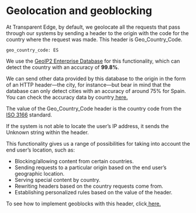 # Geolocation and geoblocking

At Transparent Edge, by default, we geolocate all the requests that pass through our systems by sending a header to the origin with the code for the country where the request was made. This header is Geo\_Country\_Code.

```
geo_country_code: ES
```

We use the [GeoIP2 Enterprise Database](https://www.maxmind.com/en/solutions/geoip2-enterprise-product-suite/enterprise-database) for this functionality, which can detect the country with an accuracy of **99.8%**.

We can send other data provided by this database to the origin in the form of an HTTP header—the city, for instance—but bear in mind that the database can only detect cities with an accuracy of around 75% for Spain. You can check the accuracy data by country[ here.](https://www.maxmind.com/en/geoip2-city-accuracy-comparison)​

The value of the Geo\_Country\_Code header is the country code from the[ ISO 3166](https://www.iso.org/obp/ui/#search) standard.​

If the system is not able to locate the user’s IP address, it sends the Unknown string within the header.

This functionality gives us a range of possibilities for taking into account the end user’s location, such as:

* Blocking/allowing content from certain countries.
* Sending requests to a particular origin based on the end user’s geographic location.
* Serving special content by country.
* Rewriting headers based on the country requests come from.
* Establishing personalized rules based on the value of the header.

To see how to implement geoblocks with this header, click[ here.](https://docs.transparentedge.eu/security/bloqueando-peticiones-geograficamente)​
